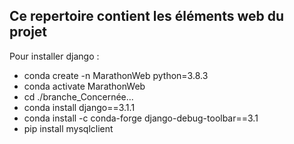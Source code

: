 ## Ce repertoire contient les éléments web du projet


Pour installer django : 

- conda create -n MarathonWeb python=3.8.3
- conda activate MarathonWeb
- cd ./branche_Concernée...
- conda install django==3.1.1
- conda install -c conda-forge django-debug-toolbar==3.1
- pip install mysqlclient
